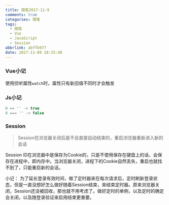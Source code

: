 ```yaml
---
title: 随笔2017-11-9
comments: true
categories: 随笔
tags:
  - 随笔
  - Vue
  - JavaScript
  - Session
abbrlink: abffb977
date: 2017-11-09 18:33:48
---
```


### Vue小记
使用侦听属性`watch`时，属性只有新旧值不同时才会触发

### Js小记
```js
0 == '' -> true
0 === '' -> false
```

### Session
> Session在浏览器关闭后是不会直接自动结束的，重启浏览器重新进入新的会话

Session ID在浏览器中是保存为Cookie的，只是不使用保存在硬盘上的话，会保存在进程中，即内存中。当浏览器关闭，进程下的Cookie自然丢失，重启也就找不到了，只能重启新的会话。

小记：
    为了延长登录有效时间，做了定时器来在每次请求后，定时刷新登录状态，但是一直没想好怎么做好随着Session结束，来结束定时器。原来浏览器关闭，Session还没被回收，那也就不用考虑了。做好定时的单例，以及定时的确定会关闭，以及随登录验证来启用结束更重要。